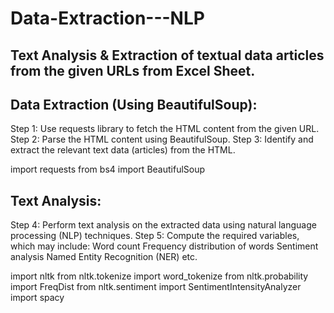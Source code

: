 # Data-Extraction---NLP
## Text Analysis &amp; Extraction of textual data articles from the given URLs from Excel Sheet.

## Data Extraction (Using BeautifulSoup):
Step 1: Use requests library to fetch the HTML content from the given URL.
Step 2: Parse the HTML content using BeautifulSoup.
Step 3: Identify and extract the relevant text data (articles) from the HTML.

import requests
from bs4 import BeautifulSoup

## Text Analysis:
Step 4: Perform text analysis on the extracted data using natural language processing (NLP) techniques.
Step 5: Compute the required variables, which may include:
Word count
Frequency distribution of words
Sentiment analysis
Named Entity Recognition (NER)
etc.

import nltk
from nltk.tokenize import word_tokenize
from nltk.probability import FreqDist
from nltk.sentiment import SentimentIntensityAnalyzer
import spacy

